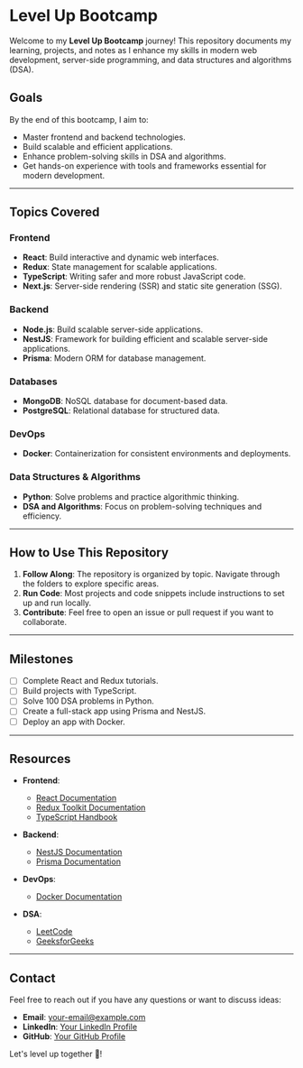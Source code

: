 # Level Up Bootcamp

Welcome to my **Level Up Bootcamp** journey! This repository documents my learning, projects, and notes as I enhance my skills in modern web development, server-side programming, and data structures and algorithms (DSA).

## Goals
By the end of this bootcamp, I aim to:
- Master frontend and backend technologies.
- Build scalable and efficient applications.
- Enhance problem-solving skills in DSA and algorithms.
- Get hands-on experience with tools and frameworks essential for modern development.

---

## Topics Covered

### Frontend
- **React**: Build interactive and dynamic web interfaces.
- **Redux**: State management for scalable applications.
- **TypeScript**: Writing safer and more robust JavaScript code.
- **Next.js**: Server-side rendering (SSR) and static site generation (SSG).

### Backend
- **Node.js**: Build scalable server-side applications.
- **NestJS**: Framework for building efficient and scalable server-side applications.
- **Prisma**: Modern ORM for database management.

### Databases
- **MongoDB**: NoSQL database for document-based data.
- **PostgreSQL**: Relational database for structured data.

### DevOps
- **Docker**: Containerization for consistent environments and deployments.

### Data Structures & Algorithms
- **Python**: Solve problems and practice algorithmic thinking.
- **DSA and Algorithms**: Focus on problem-solving techniques and efficiency.

---

## How to Use This Repository

1. **Follow Along**: The repository is organized by topic. Navigate through the folders to explore specific areas.
2. **Run Code**: Most projects and code snippets include instructions to set up and run locally.
3. **Contribute**: Feel free to open an issue or pull request if you want to collaborate.

---

## Milestones
- [ ] Complete React and Redux tutorials.
- [ ] Build projects with TypeScript.
- [ ] Solve 100 DSA problems in Python.
- [ ] Create a full-stack app using Prisma and NestJS.
- [ ] Deploy an app with Docker.

---

## Resources
- **Frontend**:
  - [React Documentation](https://reactjs.org/docs/getting-started.html)
  - [Redux Toolkit Documentation](https://redux-toolkit.js.org/)
  - [TypeScript Handbook](https://www.typescriptlang.org/docs/)

- **Backend**:
  - [NestJS Documentation](https://docs.nestjs.com/)
  - [Prisma Documentation](https://www.prisma.io/docs/)

- **DevOps**:
  - [Docker Documentation](https://docs.docker.com/)

- **DSA**:
  - [LeetCode](https://leetcode.com/)
  - [GeeksforGeeks](https://www.geeksforgeeks.org/)

---

## Contact
Feel free to reach out if you have any questions or want to discuss ideas:
- **Email**: [your-email@example.com](mailto:your-email@example.com)
- **LinkedIn**: [Your LinkedIn Profile](https://linkedin.com/in/your-profile)
- **GitHub**: [Your GitHub Profile](https://github.com/your-github-profile)

Let's level up together 🚀!
